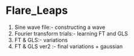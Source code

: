 # Flare_Leaps
1) Sine wave file:- constructing a wave 
2) Fourier transform trials:- learning FT and GLS
3) FT & GLS:-  variations
4) FT & GLS ver2 :- final variations + gaussian
